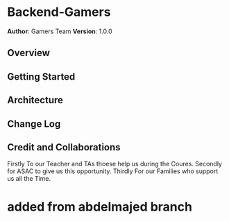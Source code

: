 
# Backend-Gamers

**Author**: Gamers Team
**Version**: 1.0.0

## Overview

<!-- Provide a high level overview of what this application is and why you are building it, beyond the fact that it's an assignment for this class. (i.e. What's your problem domain?) -->

## Getting Started
<!-- What are the steps that a user must take in order to build this app on their own machine and get it running? -->

## Architecture
<!-- Provide a detailed description of the application design. What technologies (languages, libraries, etc) you're using, and any other relevant design information. -->

## Change Log

<!-- Use this area to document the iterative changes made to your application as each feature is successfully implemented. Use time stamps. Here's an example:
01-01-2001 4:59pm - Application now has a fully-functional express server, with a GET route for the location resource. -->

## Credit and Collaborations

Firstly To our Teacher and TAs thoese help us during the Coures.
Secondly for ASAC to give us this opportunity.
Thirdly For our Families who support us all the Time.

# added from abdelmajed branch
